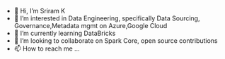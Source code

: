 - 👋 Hi, I’m Sriram K 
- 👀 I’m interested in Data Engineering, specifically Data Sourcing, Governance,Metadata mgmt on Azure,Google Cloud
- 🌱 I’m currently learning DataBricks
- 💞️ I’m looking to collaborate on Spark Core, open source contributions
- 📫 How to reach me ...

<!---
vksriram01@gmail.com is a ✨ special ✨ repository because its `README.md` (this file) appears on your GitHub profile.
You can click the Preview link to take a look at your changes.
--->
